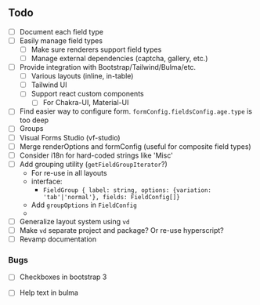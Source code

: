 ## Todo

- [ ] Document each field type
- [ ] Easily manage field types
    - [ ] Make sure renderers support field types
    - [ ] Manage external dependencies (captcha, gallery, etc.)
- [ ] Provide integration with Bootstrap/Tailwind/Bulma/etc.
    - [ ] Various layouts (inline, in-table)
    - [ ] Tailwind UI
    - [ ] Support react custom components
        - [ ] For Chakra-UI, Material-UI
- [ ] Find easier way to configure form. `formConfig.fieldsConfig.age.type` is too deep
- [ ] Groups
- [ ] Visual Forms Studio (vf-studio)
- [ ] Merge renderOptions and formConfig (useful for composite field types)
- [ ] Consider i18n for hard-coded strings like 'Misc'
- [ ] Add grouping utility (`getFieldGroupIterator`?)
  - For re-use in all layouts 
  - interface:
    - `FieldGroup { label: string, options: {variation: 'tab'|'normal'}, fields: FieldConfig[]}`
  - Add `groupOptions` in `FieldConfig`
  - 
- [ ] Generalize layout system using `vd`
- [ ] Make `vd` separate project and package? Or re-use hyperscript?
- [ ] Revamp documentation

### Bugs

- [ ] Checkboxes in bootstrap 3
- [ ] Help text in bulma

